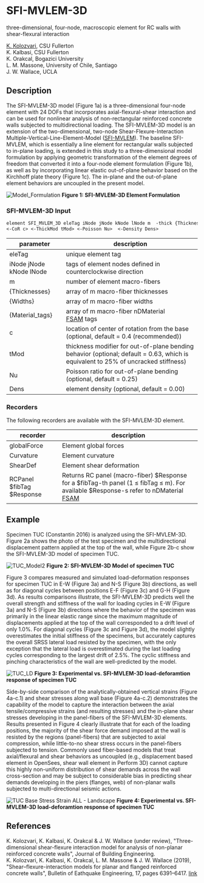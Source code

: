 # SFI-MVLEM-3D
three-dimensional, four-node, macroscopic element for RC walls with shear-flexural interaction

[K. Kolozvari](mailto:kkolozvari@fullerton.edu), CSU Fullerton<br/>
K. Kalbasi, CSU Fullerton<br/>
K. Orakcal, Bogazici University<br/>
L. M. Massone, University of Chile, Santiago<br/>
J. W. Wallace, UCLA<br/>

## Description

The SFI-MVLEM-3D model (Figure 1a) is a three-dimensional four-node element with 24 DOFs that incorporates axial-flexural-shear interaction and can be used for nonlinear analysis of non-rectangular reinforced concrete walls subjected to multidirectional loading. The SFI-MVLEM-3D model is an extension of the two-dimensional, two-node Shear-Flexure-Interaction Multiple-Vertical-Line-Element-Model ([SFI-MVLEM](https://opensees.berkeley.edu/wiki/index.php/SFI_MVLEM_-_Cyclic_Shear-Flexure_Interaction_Model_for_RC_Walls)). The baseline SFI-MVLEM, which is essentially a line element for rectangular walls subjected to in-plane loading, is extended in this study to a three-dimensional model formulation by applying geometric transformation of the element degrees of freedom that converted it into a four-node element formulation (Figure 1b), as well as by incorporating linear elastic out-of-plane behavior based on the Kirchhoff plate theory (Figure 1c). The in-plane and the out-of-plane element behaviors are uncoupled in the present model.


![Model_Formulation](https://user-images.githubusercontent.com/53920372/94061362-21147080-fd9a-11ea-8a73-f325dc96206a.JPG)
**Figure 1: SFI-MVLEM-3D Element Formulation**

### SFI-MVLEM-3D Input
```markdown
element SFI_MVLEM_3D eleTag iNode jNode kNode lNode m  -thick {Thicknesses} -width {Widths} -mat {Material_tags} 
<-CoR c> <-ThickMod tMod> <-Poisson Nu>  <-Density Dens>
```

| parameter | description |
|----------|------------|
| eleTag | unique element tag|
| iNode jNode kNode lNode | tags of element nodes defined in counterclockwise direction|
| m | number of element macro-fibers|
| {Thicknesses} | array of m macro-fiber thicknesses|
| {Widths} | array of m macro-fiber widths |
| {Material_tags}| array of m macro-fiber nDMaterial [FSAM](https://opensees.berkeley.edu/wiki/index.php/FSAM_-_2D_RC_Panel_Constitutive_Behavior) tags|
| c | location of center of rotation from the base (optional, default = 0.4 (recommended))|
| tMod	| thickness modifier for out-of-plane bending behavior (optional; default = 0.63, which is equivalent to 25% of uncracked stiffness)|
| Nu | Poisson ratio for out-of-plane bending (optional, default = 0.25)|
| Dens | element density (optional, default = 0.00)|

### Recorders

The following recorders are available with the SFI-MVLEM-3D element.

| recorder | description |
|----------|------------|
| globalForce | Element global forces|
| Curvature | Element curvature|
| ShearDef | Element shear deformation|
| RCPanel $fibTag $Response | Returns RC panel (macro-fiber) $Response for a $fibTag-th panel (1 ≤ fibTag ≤ m). For available $Response-s refer to nDMaterial [FSAM](https://opensees.berkeley.edu/wiki/index.php/FSAM_-_2D_RC_Panel_Constitutive_Behavior) |

## Example

Specimen TUC (Constantin 2016) is analyzed using the SFI-MVLEM-3D. Figure 2a shows the photo of the test specimen and the multidirectional displacement pattern applied at the top of the wall, while Figure 2b-c show the SFI-MVLEM-3D model of specimen TUC.

![TUC_Model2](https://user-images.githubusercontent.com/53920372/110258396-47e4ee80-7f57-11eb-9a7c-bc179c2eba76.jpg)
**Figure 2: SFI-MVLEM-3D Model of specimen TUC**

Figure 3 compares measured and simulated load-deformation responses for specimen TUC in E-W (Figure 3a) and N-S (Figure 3b) directions, as well as for diagonal cycles between positions E-F (Figure 3c) and G-H (Figure 3d). As results comparisons illustrate, the SFI-MVLEM-3D predicts well the overall strength and stiffness of the wall for loading cycles in E-W (Figure 3a) and N-S (Figure 3b) directions where the behavior of the specimen was primarily in the linear elastic range since the maximum magnitude of displacements applied at the top of the wall corresponded to a drift level of only 1.0%. For diagonal cycles (Figure 3c and Figure 3d), the model slightly overestimates the initial stiffness of the specimens, but accurately captures the overall SRSS lateral load resisted by the specimen, with the only exception that the lateral load is overestimated during the last loading cycles corresponding to the largest drift of 2.5%. The cyclic stiffness and pinching characteristics of the wall are well-predicted by the model.

![TUC_LD](https://user-images.githubusercontent.com/53920372/110258200-33ecbd00-7f56-11eb-8f8a-00ffede08418.jpg)
**Figure 3: Experimental vs. SFI-MVLEM-3D load-deforamtion response of specimen TUC**

Side-by-side comparison of the analytically-obtained vertical strains (Figure 4a-c.1) and shear stresses along wall base (Figure 4a-c.2) demonstrates the capability of the model to capture the interaction between the axial tensile/compressive strains (and resulting stresses) and the in-plane shear stresses developing in the panel-fibers of the SFI-MVLEM-3D elements. Results presented in Figure 4 clearly illustrate that for each of the loading positions, the majority of the shear force demand imposed at the wall is resisted by the regions (panel-fibers) that are subjected to axial compression, while little-to-no shear stress occurs in the panel-fibers subjected to tension. Commonly used fiber-based models that treat axial/flexural and shear behaviors as uncoupled (e.g., displacement based element in OpenSees, shear wall element in Perform 3D) cannot capture this highly non-uniform distribution of shear demands across the wall cross-section and may be subject to considerable bias in predicting shear demands developing in the piers (flanges, web) of non-planar walls subjected to multi-directional seismic actions.

![TUC Base Stress Strain ALL - Landscape](https://user-images.githubusercontent.com/53920372/110258204-3e0ebb80-7f56-11eb-80ba-b55c43912d0b.jpg)
**Figure 4: Experimental vs. SFI-MVLEM-3D load-deforamtion response of specimen TUC**

## References
K. Kolozvari, K. Kalbasi, K. Orakcal & J. W. Wallace (under review), "Three-dimensional shear-flexure interaction model for analysis of non-planar reinforced concrete walls", Journal of Building Engineering.<br/>
K. Kolozvari, K. Kalbasi, K. Orakcal, L. M. Massone & J. W. Wallace (2019), "Shear–flexure-interaction models for planar and flanged reinforced concrete walls", Bulletin of Eathquake Engineering, 17, pages 6391–6417. [link](https://link.springer.com/article/10.1007/s10518-019-00658-5)
